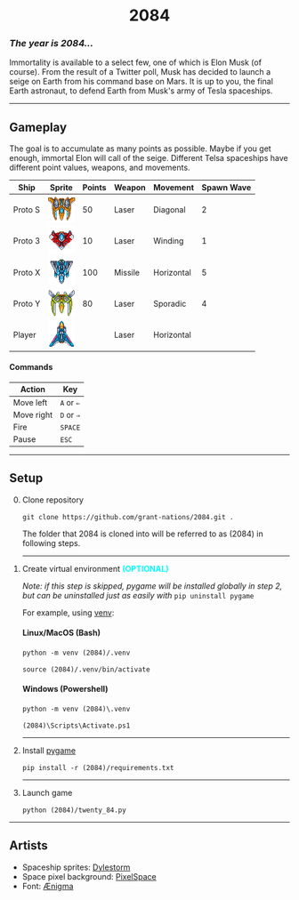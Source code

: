 <h1 align=center><b>2084</b></h1>

### *The year is 2084...*

Immortality is available to a select few, one of which is Elon Musk (of course). From the result of a Twitter poll, Musk has decided to launch a seige on Earth from his command base on Mars. It is up to you, the final Earth astronaut, to defend Earth from Musk's army of Tesla spaceships. 

---
## Gameplay



The goal is to accumulate as many points as possible. Maybe if you get enough, immortal Elon will call of the seige. Different Telsa spaceships have different point values, weapons, and movements.

| Ship    | Sprite                                                                         | Points | Weapon  | Movement   | Spawn Wave |
| ------- | ------------------------------------------------------------------------------ | ------ | ------- | ---------- | ---------- |
| Proto S | ![Proto S](https://github.com/grant-nations/2084/raw/main/data/orange_04.png)  | 50     | Laser   | Diagonal   | 2          |
| Proto 3 | ![Proto 3](https://github.com/grant-nations/2084/raw/main/data/red_03.png)     | 10     | Laser   | Winding    | 1          |
| Proto X | ![Proto X](https://github.com/grant-nations/2084/raw/main/data/metalic_06.png) | 100    | Missile | Horizontal | 5          |
| Proto Y | ![Proto Y](https://github.com/grant-nations/2084/raw/main/data/green_02.png)   | 80     | Laser   | Sporadic   | 4          |
| Player  | ![Player](https://github.com/grant-nations/2084/raw/main/data/player.png)      |        | Laser   | Horizontal |            |

#### Commands

| Action     | Key        |
| ---------- | ---------- |
| Move left  | `A` or `⇐` |
| Move right | `D` or `⇒` |
| Fire       | `SPACE`    |
| Pause      | `ESC`      |

---
## Setup

0. Clone repository
   ```
   git clone https://github.com/grant-nations/2084.git .
   ```

   The folder that 2084 is cloned into will be referred to as (2084) in following steps.

   ---
   
1. Create virtual environment <span style="color:cyan">**(OPTIONAL)**</span>
   
   *Note: if this step is skipped, pygame will be installed globally in step 2, but can be uninstalled just as easily with* `pip uninstall pygame`

   For example, using [venv](https://docs.python.org/3/library/venv.html): 


   #### Linux/MacOS (Bash)
   ```
   python -m venv (2084)/.venv
   ```

   ```
   source (2084)/.venv/bin/activate
   ``` 

   #### Windows (Powershell)
   ```
   python -m venv (2084)\.venv
   ```
   ```
   (2084)\Scripts\Activate.ps1
   ``` 

   ---
2. Install [pygame](https://www.pygame.org/news)

   ```
   pip install -r (2084)/requirements.txt
   ```

   ---
3. Launch game
   ```
   python (2084)/twenty_84.py
   ```

---
## Artists

- Spaceship sprites: [Dylestorm](https://livingtheindie.itch.io/)
- Space pixel background: [PixelSpace](https://deep-fold.itch.io/)
- Font: [Ænigma](https://www.dafont.com/upheaval.font)

